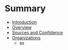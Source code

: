 # Summary

* [Introduction](README.md)
* [Overview](overview.md)
* [Sources and Confidence](sources_confidence.md)
* [Organizations](organizations.md)
   * as

